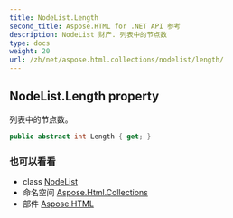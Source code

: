 ```yaml
---
title: NodeList.Length
second_title: Aspose.HTML for .NET API 参考
description: NodeList 财产. 列表中的节点数
type: docs
weight: 20
url: /zh/net/aspose.html.collections/nodelist/length/
---
```

## NodeList.Length property

列表中的节点数。

```csharp
public abstract int Length { get; }
```

### 也可以看看

* class [NodeList](../)
* 命名空间 [Aspose.Html.Collections](../../nodelist/)
* 部件 [Aspose.HTML](../../../)


